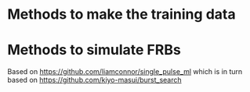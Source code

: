 # Methods to make the training data

# Methods to simulate FRBs
Based on https://github.com/liamconnor/single_pulse_ml which is in turn based on
https://github.com/kiyo-masui/burst_search
